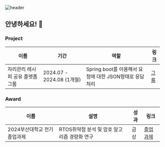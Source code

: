 ![header](https://capsule-render.vercel.app/api?type=waving)

<h2>안녕하세요! 👋</h2>



<h3>Project</h3>
<table>
  <thead>
    <tr>
      <th>이름</th>
      <th>기간</th>
      <th>역할</th>
      <th>링크</th>
    </tr>
  </thead>
  <tbody>
    <tr>
      <td>자리관리 레시피 공유 플랫폼 그룸</td>
      <td>2024.07 - 2024.08 (1개월)</td>
      <td>Spring boot를 이용해서 요청에 대한 JSON형태로 응답 처리</td>
       <td><a href="https://github.com/mut-sa-mut-si/backend" target="_blank">그룸</a></td>
    </tr>
  </tbody>
</table>

<h3>Award</h3>
<table>
  <thead>
    <tr>
      <th>이름</th>
      <th>설명</th>
      <th>성과</th>
      <th>링크</th>
    </tr>
  </thead>
  <tbody>
    <tr>
      <td>2024부산대학교 전기 졸업과제</td>
      <td>RTOS취약점 분석 및 암호 알고리즘 경량화 연구</td>
      <td>금상</td>
      <td><a href="https://github.com/pnucse-capstone-2024/Capstone-2024-team-48" target="_blank">졸업과제</td>
    </tr>
  </tbody>
</table>



